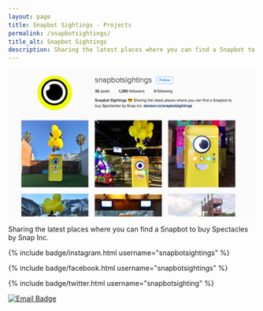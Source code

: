 ```yaml
---
layout: page
title: Snapbot Sightings · Projects
permalink: /snapbotsightings/
title_alt: Snapbot Sightings
description: Sharing the latest places where you can find a Snapbot to buy Spectacles by Snap Inc.
---
```


![Snapbot Sightings Screenshot](/assets/img/snapbotsightings-screenshot.png)

Sharing the latest places where you can find a Snapbot to buy Spectacles by Snap Inc.

{% include badge/instagram.html username="snapbotsightings" %}

{% include badge/facebook.html username="snapbotsightings" %}

{% include badge/twitter.html username="snapbotsighting" %}

[![Email Badge](https://img.shields.io/badge/Email-snapbotsightings@davison.io-lightgrey.svg)](mailto:snapbotsightings@davison.io)
